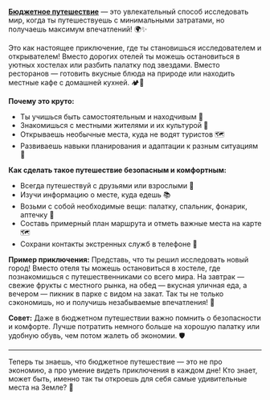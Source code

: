 **[Бюджетное путешествие](budget_travel.md)** — это увлекательный способ исследовать мир, когда ты путешествуешь с минимальными затратами, но получаешь максимум впечатлений! 🌍✨

Это как настоящее приключение, где ты становишься исследователем и открывателем! Вместо дорогих отелей ты можешь остановиться в уютных хостелах или разбить палатку под звездами. Вместо ресторанов — готовить вкусные блюда на природе или находить местные кафе с домашней кухней. 🏕️🍳

**Почему это круто:**
- Ты учишься быть самостоятельным и находчивым 🧠
- Знакомишься с местными жителями и их культурой 👥
- Открываешь необычные места, куда не водят туристов 🗺️
- Развиваешь навыки планирования и адаптации к разным ситуациям 📝

**Как сделать такое путешествие безопасным и комфортным:**
- Всегда путешествуй с друзьями или взрослыми 👫
- Изучи информацию о месте, куда едешь 📚
- Возьми с собой необходимые вещи: палатку, спальник, фонарик, аптечку 🎒
- Составь примерный план маршрута и отметь важные места на карте 🗺️
- Сохрани контакты экстренных служб в телефоне 📱

**Пример приключения:**
Представь, что ты решил исследовать новый город! Вместо отеля ты можешь остановиться в хостеле, где познакомишься с путешественниками со всего мира. На завтрак — свежие фрукты с местного рынка, на обед — вкусная уличная еда, а вечером — пикник в парке с видом на закат. Так ты не только сэкономишь, но и получишь незабываемые впечатления! 🌅

**Совет:** Даже в бюджетном путешествии важно помнить о безопасности и комфорте. Лучше потратить немного больше на хорошую палатку или удобную обувь, чем потом жалеть об экономии. 🛡️

---

Теперь ты знаешь, что бюджетное путешествие — это не про экономию, а про умение видеть приключения в каждом дне! Кто знает, может быть, именно так ты откроешь для себя самые удивительные места на Земле? 🌟 